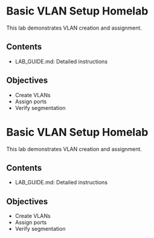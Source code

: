 # Basic VLAN Setup Homelab

This lab demonstrates VLAN creation and assignment.

## Contents
- LAB_GUIDE.md: Detailed instructions

## Objectives
- Create VLANs
- Assign ports
- Verify segmentation
# Basic VLAN Setup Homelab

This lab demonstrates VLAN creation and assignment.

## Contents
- LAB_GUIDE.md: Detailed instructions

## Objectives
- Create VLANs
- Assign ports
- Verify segmentation
